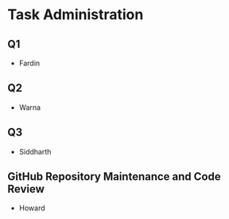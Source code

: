 # Task Administration

## Q1
- Fardin

## Q2
- Warna

## Q3
- Siddharth

## GitHub Repository Maintenance and Code Review
- Howard 